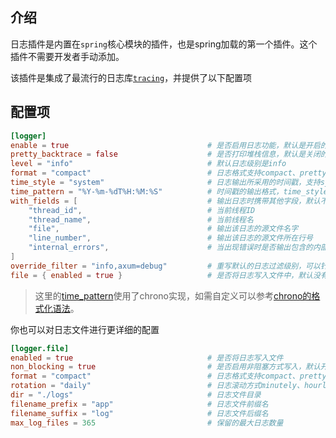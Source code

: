 ## 介绍

日志插件是内置在`spring`核心模块的插件，也是spring加载的第一个插件。这个插件不需要开发者手动添加。

该插件是集成了最流行的日志库[`tracing`](https://tracing.rs/)，并提供了以下配置项

## 配置项

```toml
[logger]
enable = true                               # 是否启用日志功能，默认是开启的
pretty_backtrace = false                    # 是否打印堆栈信息，默认是关闭的，建议只在应用开发阶段开启
level = "info"                              # 默认日志级别是info
format = "compact"                          # 日志格式支持compact、pretty、json，默认是compact
time_style = "system"                       # 日志输出所采用的时间戳，支持system、uptime、local、utc、none
time_pattern = "%Y-%m-%dT%H:%M:%S"          # 时间戳的输出格式，time_style为local、utc时才生效
with_fields = [                             # 输出日志时携带其他字段，默认不携带以下字段
    "thread_id",                            # 当前线程ID
    "thread_name",                          # 当前线程名
    "file",                                 # 输出该日志的源文件名字
    "line_number",                          # 输出该日志的源文件所在行号
    "internal_errors",                      # 当出现错误时是否输出包含的内部错误
]
override_filter = "info,axum=debug"         # 重写默认的日志过滤级别，可以针对crate库指定日志级别
file = { enabled = true }                   # 是否将日志写入文件中，默认没有开启
```

> 这里的[time_pattern](https://docs.rs/tracing-subscriber/latest/tracing_subscriber/fmt/time/index.html)使用了chrono实现，如需自定义可以参考[chrono的格式化语法](https://docs.rs/chrono/latest/chrono/format/strftime/index.html)。

你也可以对日志文件进行更详细的配置
```toml
[logger.file]
enabled = true                              # 是否将日志写入文件
non_blocking = true                         # 是否启用非阻塞方式写入，默认开启
format = "compact"                          # 日志格式支持compact、pretty、json，默认是compact
rotation = "daily"                          # 日志滚动方式minutely、hourly、daily、never，默认按天滚动
dir = "./logs"                              # 日志文件目录
filename_prefix = "app"                     # 日志文件前缀名
filename_suffix = "log"                     # 日志文件后缀名
max_log_files = 365                         # 保留的最大日志数量
```